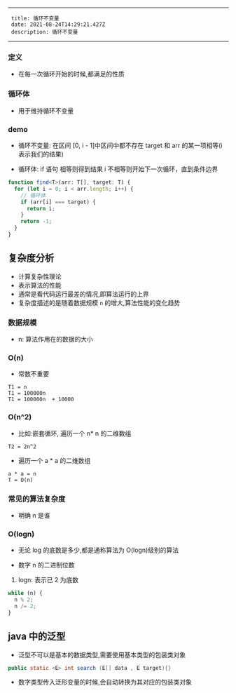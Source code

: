 #

---

     title: 循环不变量
     date: 2021-08-24T14:29:21.427Z
     description: 循环不变量

---

### 定义

- 在每一次循环开始的时候,都满足的性质

### 循环体

- 用于维持循环不变量

### demo

- 循环不变量: 在区间 [0, i - 1]中区间中都不存在 target 和 arr 的某一项相等(i 表示我们的结果)

- 循环体: if 语句 相等则得到结果 i 不相等则开始下一次循环，直到条件边界

```ts
function find<T>(arr: T[], target: T) {
  for (let i = 0; i < arr.length; i++) {
    // 循环体
    if (arr[i] === target) {
      return i;
    }
    return -1;
  }
}
```

## 复杂度分析

- 计算复杂性理论
- 表示算法的性能
- 通常是看代码运行最差的情况,即算法运行的上界
- 复杂度描述的是随着数据规模 `n` 的增大,算法性能的变化趋势

### 数据规模

- n: 算法作用在的数据的大小

### O(n)

- 常数不重要

```shell
T1 = n
T1 = 100000n
T1 = 100000n  + 10000
```

### O(n^2)

- 比如:嵌套循环, 遍历一个 n\* n 的二维数组

```shell
T2 = 2n^2
```

- 遍历一个 a \* a 的二维数组

```she
a * a = n
T = O(n)
```

### 常见的算法复杂度

- 明确 n 是谁

### O(logn)

- 无论 log 的底数是多少,都是通称算法为 O(logn)级别的算法

- 数字 n 的二进制位数

1.  logn: 表示已 2 为底数

```js
while (n) {
  n % 2;
  n /= 2;
}
```

## java 中的泛型

- 泛型不可以是基本的数据类型,需要使用基本类型的包装类对象

```java
public static <E> int search (E[] data , E target){}
```

- 数字类型传入泛形变量的时候,会自动转换为其对应的包装类对象
